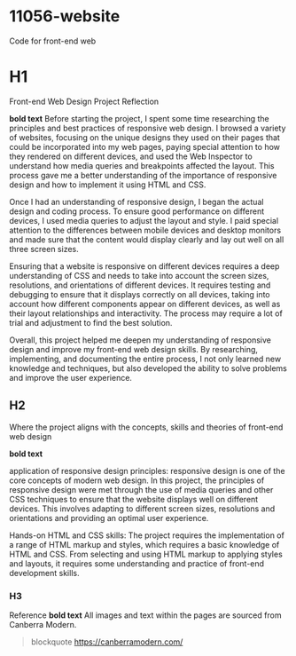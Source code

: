 # 11056-website
 Code for front-end web
# H1 
Front-end Web Design Project Reflection

**bold text**
Before starting the project, I spent some time researching the principles and best practices of responsive web design. I browsed a variety of websites, focusing on the unique designs they used on their pages that could be incorporated into my web pages, paying special attention to how they rendered on different devices, and used the Web Inspector to understand how media queries and breakpoints affected the layout. This process gave me a better understanding of the importance of responsive design and how to implement it using HTML and CSS.

Once I had an understanding of responsive design, I began the actual design and coding process. To ensure good performance on different devices, I used media queries to adjust the layout and style. I paid special attention to the differences between mobile devices and desktop monitors and made sure that the content would display clearly and lay out well on all three screen sizes.

Ensuring that a website is responsive on different devices requires a deep understanding of CSS and needs to take into account the screen sizes, resolutions, and orientations of different devices. It requires testing and debugging to ensure that it displays correctly on all devices, taking into account how different components appear on different devices, as well as their layout relationships and interactivity. The process may require a lot of trial and adjustment to find the best solution.

Overall, this project helped me deepen my understanding of responsive design and improve my front-end web design skills. By researching, implementing, and documenting the entire process, I not only learned new knowledge and techniques, but also developed the ability to solve problems and improve the user experience.

## H2
Where the project aligns with the concepts, skills and theories of front-end web design

**bold text**

application of responsive design principles: responsive design is one of the core concepts of modern web design. In this project, the principles of responsive design were met through the use of media queries and other CSS techniques to ensure that the website displays well on different devices. This involves adapting to different screen sizes, resolutions and orientations and providing an optimal user experience.

Hands-on HTML and CSS skills: The project requires the implementation of a range of HTML markup and styles, which requires a basic knowledge of HTML and CSS. From selecting and using HTML markup to applying styles and layouts, it requires some understanding and practice of front-end development skills.


### H3 
Reference
**bold text**
All images and text within the pages are sourced from Canberra Modern.
> blockquote https://canberramodern.com/


